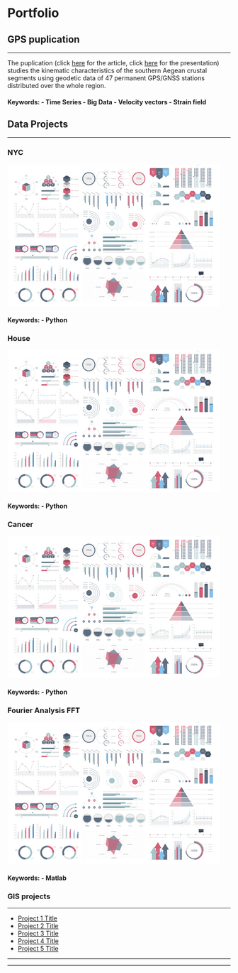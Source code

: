 # Portfolio



## GPS puplication
---

The puplication (click [here](http://users.uoa.gr/~atzanis/Abstracts/Contemporary_Kinematics_of_South_Aegean.pdf) for the article, click [here](https://presentations.copernicus.org/EGU2020/EGU2020-7656_presentation.pdf) for the presentation) studies the kinematic characteristics of the southern Aegean crustal segments using geodetic data of 47 permanent GPS/GNSS stations distributed over the whole region.
<h4>Keywords:
- Time Series
- Big Data
- Velocity vectors
- Strain field </h4>


## Data Projects
---

### NYC

<img src="images/dummy_thumbnail.jpg?raw=true"/>
<h4>Keywords:
- Python</h4>


### House

<img src="images/dummy_thumbnail.jpg?raw=true"/>
<h4>Keywords:
- Python </h4>


### Cancer

<img src="images/dummy_thumbnail.jpg?raw=true"/>
<h4>Keywords:
- Python </h4>


### Fourier Analysis FFT

<img src="images/dummy_thumbnail.jpg?raw=true"/>
<h4>Keywords:
- Matlab </h4>



### GIS projects
---
- [Project 1 Title](http://example.com/)
- [Project 2 Title](http://example.com/)
- [Project 3 Title](http://example.com/)
- [Project 4 Title](http://example.com/)
- [Project 5 Title](http://example.com/)

---




---

